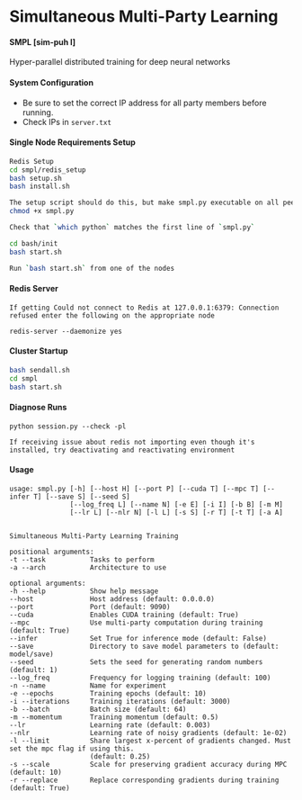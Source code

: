 # Simultaneous Multi-Party Learning

#### SMPL [sim-puh l] 
Hyper-parallel distributed training for deep neural networks


#### System Configuration

 - Be sure to set the correct IP address for all party members before running.
 - Check IPs in `server.txt`


#### Single Node Requirements Setup
```bash
Redis Setup
cd smpl/redis_setup
bash setup.sh
bash install.sh

The setup script should do this, but make smpl.py executable on all peers
chmod +x smpl.py

Check that `which python` matches the first line of `smpl.py`

cd bash/init
bash start.sh

Run `bash start.sh` from one of the nodes
```

#### Redis Server
````
If getting Could not connect to Redis at 127.0.0.1:6379: Connection refused enter the following on the appropriate node

redis-server --daemonize yes
````

#### Cluster Startup
```bash
bash sendall.sh
cd smpl
bash start.sh
```

#### Diagnose Runs
```
python session.py --check -pl

If receiving issue about redis not importing even though it's installed, try deactivating and reactivating environment
```


#### Usage

```
usage: smpl.py [-h] [--host H] [--port P] [--cuda T] [--mpc T] [--infer T] [--save S] [--seed S] 
               [--log_freq L] [--name N] [-e E] [-i I] [-b B] [-m M] 
               [--lr L] [--nlr N] [-l L] [-s S] [-r T] [-t T] [-a A]

               
Simultaneous Multi-Party Learning Training

positional arguments:
-t --task           Tasks to perform
-a --arch           Architecture to use

optional arguments:
-h --help           Show help message
--host              Host address (default: 0.0.0.0)
--port              Port (default: 9090)
--cuda              Enables CUDA training (default: True)
--mpc               Use multi-party computation during training (default: True)
--infer             Set True for inference mode (default: False)
--save              Directory to save model parameters to (default: model/save)
--seed              Sets the seed for generating random numbers (default: 1)
--log_freq          Frequency for logging training (default: 100)
-n --name           Name for experiment
-e --epochs         Training epochs (default: 10)
-i --iterations     Training iterations (default: 3000)
-b --batch          Batch size (default: 64)
-m --momentum       Training momentum (default: 0.5)
--lr                Learning rate (default: 0.003)
--nlr               Learning rate of noisy gradients (default: 1e-02)
-l --limit          Share largest x-percent of gradients changed. Must set the mpc flag if using this. 
                    (default: 0.25)
-s --scale          Scale for preserving gradient accuracy during MPC (default: 10)
-r --replace        Replace corresponding gradients during training (default: True)
```